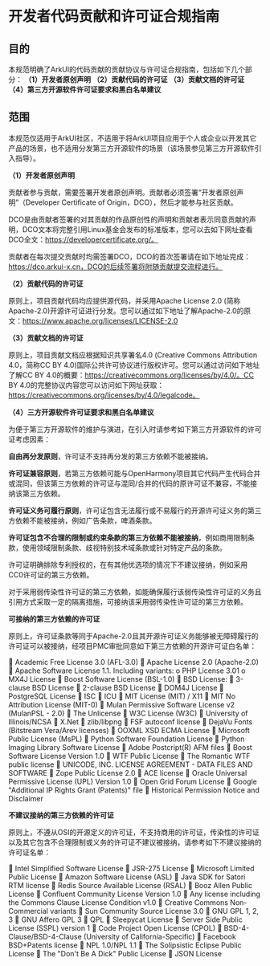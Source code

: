# 开发者代码贡献和许可证合规指南

## 目的

本规范明确了ArkUI的代码贡献的贡献协议与许可证合规指南，包括如下几个部分：
**（1）开发者原创声明**
**（2）贡献代码的许可证**
**（3）贡献文档的许可证**
**（4）第三方开源软件许可证要求和黑白名单建议**

## 范围

本规范仅适用于ArkUI社区，不适用于将ArkUI项目应用于个人或企业以开发其它产品的场景，也不适用分发第三方开源软件的场景（该场景参见第三方开源软件引入指导）。

**（1）开发者原创声明**

贡献者参与贡献，需要签署开发者原创声明。贡献者必须签署“开发者原创声明”（Developer Certificate of Origin，DCO），然后才能参与社区贡献。

DCO是由贡献者签署的对其贡献的作品原创性的声明和贡献者表示同意贡献的声明，DCO文本将完整引用Linux基金会发布的标准版本，您可以去如下网址查看DCO全文：https://developercertificate.org/。

贡献者在每次提交贡献时均需签署DCO，DCO的首次签署请在如下地址完成：https://dco.arkui-x.cn，DCO的后续签署将附随贡献提交流程进行。

**（2）贡献代码的许可证**

原则上，项目贡献代码均应提供源代码，并采用Apache License 2.0 (简称Apache-2.0)开源许可证进行分发。您可以通过如下地址了解Apache-2.0的原文：https://www.apache.org/licenses/LICENSE-2.0

**（3）贡献文档的许可证**

原则上，项目贡献文档应根据知识共享署名4.0 (Creative Commons Attribution 4.0，简称CC BY 4.0)国际公共许可协议进行版权许可。您可以通过访问如下地址了解CC BY 4.0的概要：https://creativecommons.org/licenses/by/4.0/。CC BY 4.0的完整协议内容您可以访问如下网址获取：https://creativecommons.org/licenses/by/4.0/legalcode。

**（4）三方开源软件许可证要求和黑白名单建议**

为便于第三方开源软件的维护与演进，在引入时请参考如下第三方开源软件的许可证考虑因素：

**自由再分发原则**，许可证不支持再分发的第三方依赖不能被接纳。

**许可证兼容原则**，若第三方依赖可能与OpenHarmony项目其它代码产生代码合并或混同，但该第三方依赖的许可证与混同/合并的代码的原许可证不兼容，不能接纳该第三方依赖。

**许可证义务可履行原则**，许可证包含无法履行或不易履行的开源许可证义务的第三方依赖不能被接纳，例如广告条款，啤酒条款。

**许可证包含不合理的限制或约束条款的第三方依赖不能被接纳**，例如商用限制条款，使用领域限制条款、歧视特别技术域条款或针对特定产品的条款。

许可证明确排除专利授权的，在有其他优选项的情况下不建议接纳，例如采用CC0许可证的第三方依赖。

对于采用弱传染性许可证的第三方依赖，如能确保履行该弱传染性许可证的义务且引用方式采取一定的隔离措施，可接纳该采用弱传染性许可证的第三方依赖。

**可接纳的第三方依赖的许可证**

原则上，许可证条款等同于Apache-2.0且其开源许可证义务能够被无障碍履行的许可证可以被接纳，经项目PMC审批同意如下第三方依赖的开源许可证白名单：

  Academic Free License 3.0 (AFL-3.0)
  Apache License 2.0 (Apache-2.0)
  Apache Software License 1.1. Including variants:
o   PHP License 3.01
o   MX4J License
  Boost Software License (BSL-1.0)
  BSD License:
  3-clause BSD License
  2-clause BSD License
  DOM4J License
  PostgreSQL License
  ISC
  ICU
  MIT License (MIT) / X11
  MIT No Attribution License (MIT-0)
  Mulan Permissive Software License v2 (MulanPSL - 2.0)
  The Unlicense
  W3C License (W3C)
  University of Illinois/NCSA
  X.Net
  zlib/libpng
  FSF autoconf license
  DejaVu Fonts (Bitstream Vera/Arev licenses)
  OOXML XSD ECMA License
  Microsoft Public License (MsPL)
  Python Software Foundation License
  Python Imaging Library Software License
  Adobe Postcript(R) AFM files
  Boost Software License Version 1.0
  WTF Public License
  The Romantic WTF public license
  UNICODE, INC. LICENSE AGREEMENT - DATA FILES AND SOFTWARE
  Zope Public License 2.0
  ACE license
  Oracle Universal Permissive License (UPL) Version 1.0
  Open Grid Forum License
  Google "Additional IP Rights Grant (Patents)" file
  Historical Permission Notice and Disclaimer

**不建议接纳的第三方依赖的许可证**

原则上，不遵从OSI的开源定义的许可证，不支持商用的许可证，传染性的许可证以及其它包含不合理限制或义务的许可证不建议被接纳，请参考如下不建议接纳的许可证名单：

  Intel Simplified Software License
  JSR-275 License
  Microsoft Limited Public License
  Amazon Software License (ASL) 
  Java SDK for Satori RTM license
  Redis Source Available License (RSAL) 
  Booz Allen Public License
  Confluent Community License Version 1.0
  Any license including the Commons Clause License Condition v1.0
  Creative Commons Non-Commercial variants
  Sun Community Source License 3.0
  GNU GPL 1, 2, 3
  GNU Affero GPL 3
  QPL 
  Sleepycat License
  Server Side Public License (SSPL) version 1
  Code Project Open License (CPOL)
  BSD-4-Clause/BSD-4-Clause (University of California-Specific)
  Facebook BSD+Patents license
  NPL 1.0/NPL 1.1
  The Solipsistic Eclipse Public License 
  The "Don't Be A Dick" Public License 
  JSON License 